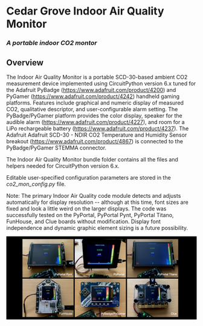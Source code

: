 # Cedar Grove Indoor Air Quality Monitor

### _A portable indoor CO2 montor_

## Overview

The Indoor Air Quality Monitor is a portable SCD-30-based ambient CO2 measurement device implemented using CircuitPython version 6.x tuned for the Adafruit PyBadge (https://www.adafruit.com/product/4200) and PyGamer (https://www.adafruit.com/product/4242) handheld gaming platforms. Features include graphical and numeric display of measured CO2, qualitative descriptor, and user-configurable alarm setting. The PyBadge/PyGamer platform provides the color display, speaker for the audible alarm (https://www.adafruit.com/product/4227), and room for a LiPo rechargeable battery (https://www.adafruit.com/product/4237). The Adafruit Adafruit SCD-30 - NDIR CO2 Temperature and Humidity Sensor breakout (https://www.adafruit.com/product/4867) is connected to the PyBadge/PyGamer STEMMA connector.

The Indoor Air Quality Monitor bundle folder contains all the files and helpers needed for CircuitPython version 6.x.

Editable user-specified configuration parameters are stored in the _co2_mon_config.py_ file.

Note: The primary Indoor Air Quality code module detects and adjusts automatically for display resolution -- although at this time, font sizes are fixed and look a little weird on the larger displays. The code was successfully tested on the PyPortal, PyPortal Pynt, PyPortal Titano, FunHouse, and Clue boards without modification. Display font independence and dynamic graphic element sizing is a future possibility.

![Image of Module](https://github.com/CedarGroveStudios/Indoor_Air_Quality/blob/main/photos_and_graphics/co2_monitor_board_line-up.png)
